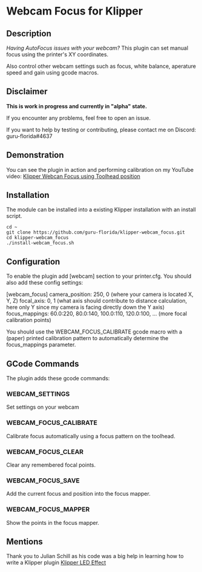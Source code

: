 # Webcam Focus for Klipper

## Description

_Having AutoFocus issues with your webcam?_
This plugin can set manual focus using the printer's XY coordinates.

Also control other webcam settings such as focus, white balance, aperature speed and gain using gcode macros.

## Disclaimer
**This is work in progress and currently in "alpha" state.**

If you encounter any problems, feel free to open an issue.

If you want to help by testing or contributing, please contact me on Discord: guru-florida#4637


## Demonstration

You can see the plugin in action and performing calibration on my YouTube video:
[Klipper Webcan Focus using Toolhead position](https://www.youtube.com/watch?v=wuBYe9llHTk)


## Installation

The module can be installed into a existing Klipper installation with an install script. 

    cd ~
    git clone https://github.com/guru-florida/klipper-webcam_focus.git
    cd klipper-webcam_focus
    ./install-webcam_focus.sh

## Configuration

To enable the plugin add [webcam] section to your printer.cfg. You should also add these config settings:

[webcam_focus]
camera_position: 250, 0    (where your camera is located X, Y, Z)
focal_axis: 0, 1           (what axis should contribute to distance calculation, here only Y since my camera is facing directly down the Y axis)
focus_mappings: 60.0:220, 80.0:140, 100.0:110, 120.0:100, ... (more focal calibration points)

You should use the WEBCAM_FOCUS_CALIBRATE gcode macro with a (paper) printed calibration pattern to
automatically determine the focus_mappings parameter.


## GCode Commands

The plugin adds these gcode commands:

### WEBCAM_SETTINGS
Set settings on your webcam

### WEBCAM_FOCUS_CALIBRATE
Calibrate focus automatically using a focus pattern on the toolhead.

### WEBCAM_FOCUS_CLEAR
Clear any remembered focal points.

### WEBCAM_FOCUS_SAVE
Add the current focus and position into the focus mapper.

### WEBCAM_FOCUS_MAPPER
Show the points in the focus mapper.


## Mentions

Thank you to Julian Schill as his code was a big help in learning how to write a Klipper plugin
[Klipper LED Effect](https://github.com/julianschill/klipper-led_effect)

